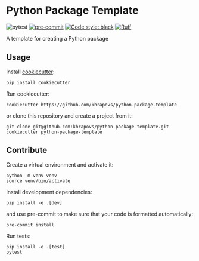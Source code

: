# Python Package Template

![pytest](https://github.com/khrapovs/python-package-template/actions/workflows/tests-lint.yaml/badge.svg)
[![pre-commit](https://img.shields.io/badge/pre--commit-enabled-brightgreen?logo=pre-commit)](https://github.com/pre-commit/pre-commit)
[![Code style: black](https://img.shields.io/badge/code%20style-black-000000.svg)](https://github.com/psf/black)
[![Ruff](https://img.shields.io/endpoint?url=https://raw.githubusercontent.com/charliermarsh/ruff/main/assets/badge/v1.json)](https://github.com/charliermarsh/ruff)

A template for creating a Python package

## Usage

Install [cookiecutter](https://cookiecutter.readthedocs.io/en/stable/index.html):
```shell
pip install cookiecutter
```
Run cookiecutter:
```shell
cookiecutter https://github.com/khrapovs/python-package-template
```
or clone this repository and create a project from it:
```shell
git clone git@github.com:khrapovs/python-package-template.git
cookiecutter python-package-template
```

## Contribute

Create a virtual environment and activate it:
```shell
python -m venv venv
source venv/bin/activate
```
Install development dependencies:
```shell
pip install -e .[dev]
```
and use pre-commit to make sure that your code is formatted automatically:
```shell
pre-commit install
```
Run tests:
```shell
pip install -e .[test]
pytest
```
